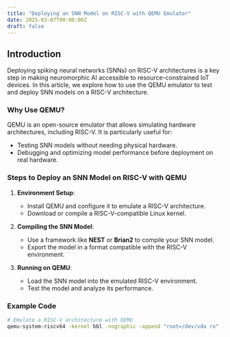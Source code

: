 ```yaml
---
title: "Deploying an SNN Model on RISC-V with QEMU Emulator"
date: 2025-03-07T00:00:00Z
draft: false
---
```


## Introduction

Deploying spiking neural networks (SNNs) on RISC-V architectures is a key step in making neuromorphic AI accessible to resource-constrained IoT devices. In this article, we explore how to use the QEMU emulator to test and deploy SNN models on a RISC-V architecture.

### Why Use QEMU?

QEMU is an open-source emulator that allows simulating hardware architectures, including RISC-V. It is particularly useful for:
- Testing SNN models without needing physical hardware.
- Debugging and optimizing model performance before deployment on real hardware.

### Steps to Deploy an SNN Model on RISC-V with QEMU

1. **Environment Setup**:
   - Install QEMU and configure it to emulate a RISC-V architecture.
   - Download or compile a RISC-V-compatible Linux kernel.

2. **Compiling the SNN Model**:
   - Use a framework like **NEST** or **Brian2** to compile your SNN model.
   - Export the model in a format compatible with the RISC-V environment.

3. **Running on QEMU**:
   - Load the SNN model into the emulated RISC-V environment.
   - Test the model and analyze its performance.

### Example Code

```bash
# Emulate a RISC-V architecture with QEMU
qemu-system-riscv64 -kernel bbl -nographic -append "root=/dev/vda ro" -hda rootfs.img
